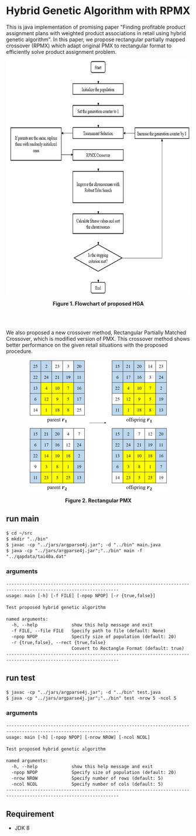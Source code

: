 # Hybrid Genetic Algorithm with RPMX

This is java implementation of promising paper "Finding profitable product assignment plans with weighted product associations in retail using hybrid genetic algorithm". In this paper, we propose rectangular partially mapped crossover (RPMX) which adapt original PMX to rectangular format to efficiently solve product assignment problem.

<p align="center">
  <img src="./image/flowchart.png"/ width="800" height="640">
</p>

<p align="center">
  <strong>Figure 1. Flowchart of proposed HGA</strong>
</p>

<br></br>

We also proposed a new crossover method, Rectangular Partially Matched Crossover, which is modified version of PMX. This crossover method shows better performance on the given retail situations with the proposed procedure.

<p align="center">
  <img src="./image/rpmx.png"/ width="380" height="360">
</p>

<p align="center">
  <strong>Figure 2. Rectangular PMX</strong>
</p>

## run main
```
$ cd ~/src
$ mkdir "../bin"
$ javac -cp "../jars/argparse4j.jar"; -d "../bin" main.java
$ java -cp "../jars/argparse4j.jar";"../bin" main -f "../qapdata/tai40a.dat"
```

### arguments
```
-----------------------------------------------------------------------------------------------------------------
usage: main [-h] [-f FILE] [-npop NPOP] [-r {true,false}]

Test proposed hybrid genetic algorithm

named arguments:
  -h, --help             show this help message and exit
  -f FILE, --file FILE   Specify path to file (default: None)
  -npop NPOP             Specify size of population (default: 20)
  -r {true,false}, --rect {true,false}
                         Convert to Rectangle Format (default: true)
-----------------------------------------------------------------------------------------------------------------
```

## run test
```
$ javac -cp "../jars/argparse4j.jar"; -d "../bin" test.java
$ java -cp "../jars/argparse4j.jar";"../bin" test -nrow 5 -ncol 5
```

### arguments
```
-----------------------------------------------------------------------------------------------------------------
usage: main [-h] [-npop NPOP] [-nrow NROW] [-ncol NCOL]

Test proposed hybrid genetic algorithm

named arguments:
  -h, --help             show this help message and exit
  -npop NPOP             Specify size of population (default: 20)
  -nrow NROW             Specify number of rows (default: 5)
  -ncol NCOL             Specify number of cols (default: 5)
-----------------------------------------------------------------------------------------------------------------
```

## Requirement

- JDK 8
